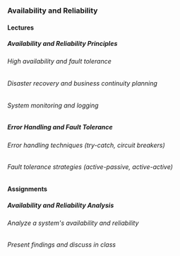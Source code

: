 ### Availability and Reliability

#### Lectures

##### Availability and Reliability Principles
###### High availability and fault tolerance
###### Disaster recovery and business continuity planning
###### System monitoring and logging

##### Error Handling and Fault Tolerance
###### Error handling techniques (try-catch, circuit breakers)
###### Fault tolerance strategies (active-passive, active-active)

#### Assignments

##### Availability and Reliability Analysis
###### Analyze a system's availability and reliability
###### Present findings and discuss in class